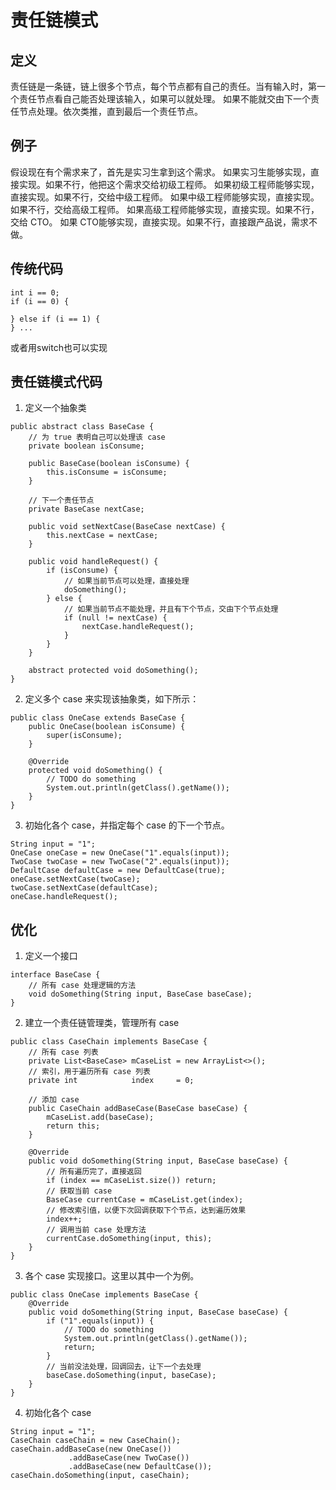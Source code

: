 # 责任链模式

## 定义
责任链是一条链，链上很多个节点，每个节点都有自己的责任。当有输入时，第一个责任节点看自己能否处理该输入，如果可以就处理。
如果不能就交由下一个责任节点处理。依次类推，直到最后一个责任节点。

## 例子
假设现在有个需求来了，首先是实习生拿到这个需求。
如果实习生能够实现，直接实现。如果不行，他把这个需求交给初级工程师。
如果初级工程师能够实现，直接实现。如果不行，交给中级工程师。
如果中级工程师能够实现，直接实现。如果不行，交给高级工程师。
如果高级工程师能够实现，直接实现。如果不行，交给 CTO。
如果 CTO能够实现，直接实现。如果不行，直接跟产品说，需求不做。

## 传统代码
```
int i == 0;
if (i == 0) {
    
} else if (i == 1) {
} ...
```
或者用switch也可以实现

## 责任链模式代码
1. 定义一个抽象类
```
public abstract class BaseCase {
    // 为 true 表明自己可以处理该 case
    private boolean isConsume;

    public BaseCase(boolean isConsume) {
        this.isConsume = isConsume;
    }

    // 下一个责任节点
    private BaseCase nextCase;

    public void setNextCase(BaseCase nextCase) {
        this.nextCase = nextCase;
    }

    public void handleRequest() {
        if (isConsume) {
            // 如果当前节点可以处理，直接处理
            doSomething();
        } else {
            // 如果当前节点不能处理，并且有下个节点，交由下个节点处理
            if (null != nextCase) {
                nextCase.handleRequest();
            }
        }
    }

    abstract protected void doSomething();
}
```
2. 定义多个 case 来实现该抽象类，如下所示：
```
public class OneCase extends BaseCase {
    public OneCase(boolean isConsume) {
        super(isConsume);
    }

    @Override
    protected void doSomething() {
        // TODO do something
        System.out.println(getClass().getName());
    }
}
```
3. 初始化各个 case，并指定每个 case 的下一个节点。
```
String input = "1";
OneCase oneCase = new OneCase("1".equals(input));
TwoCase twoCase = new TwoCase("2".equals(input));
DefaultCase defaultCase = new DefaultCase(true);
oneCase.setNextCase(twoCase);
twoCase.setNextCase(defaultCase);
oneCase.handleRequest();
```
## 优化
1. 定义一个接口
```
interface BaseCase {
    // 所有 case 处理逻辑的方法
    void doSomething(String input, BaseCase baseCase);
}
```
2. 建立一个责任链管理类，管理所有 case
```
public class CaseChain implements BaseCase {
    // 所有 case 列表
    private List<BaseCase> mCaseList = new ArrayList<>();
    // 索引，用于遍历所有 case 列表
    private int            index     = 0;

    // 添加 case
    public CaseChain addBaseCase(BaseCase baseCase) {
        mCaseList.add(baseCase);
        return this;
    }

    @Override
    public void doSomething(String input, BaseCase baseCase) {
        // 所有遍历完了，直接返回
        if (index == mCaseList.size()) return;
        // 获取当前 case
        BaseCase currentCase = mCaseList.get(index);
        // 修改索引值，以便下次回调获取下个节点，达到遍历效果
        index++;
        // 调用当前 case 处理方法
        currentCase.doSomething(input, this);
    }
}
```
3. 各个 case 实现接口。这里以其中一个为例。
```
public class OneCase implements BaseCase {
    @Override
    public void doSomething(String input, BaseCase baseCase) {
        if ("1".equals(input)) {
            // TODO do something
            System.out.println(getClass().getName());
            return;
        }
        // 当前没法处理，回调回去，让下一个去处理
        baseCase.doSomething(input, baseCase);
    }
}
```
4. 初始化各个 case
```
String input = "1";
CaseChain caseChain = new CaseChain();  
caseChain.addBaseCase(new OneCase())
             .addBaseCase(new TwoCase())
             .addBaseCase(new DefaultCase());  
caseChain.doSomething(input, caseChain);
```

